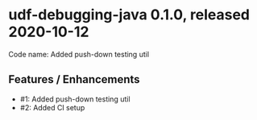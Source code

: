 # udf-debugging-java 0.1.0, released 2020-10-12
 
Code name: Added push-down testing util

## Features / Enhancements

* #1: Added push-down testing util
* #2: Added CI setup